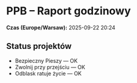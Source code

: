 # PPB – Raport godzinowy
**Czas (Europe/Warsaw):** 2025-09-22 20:24

## Status projektów
- Bezpieczny Pieszy — OK
- Zwolnij przy przejściu — OK
- Odblask ratuje życie — OK

